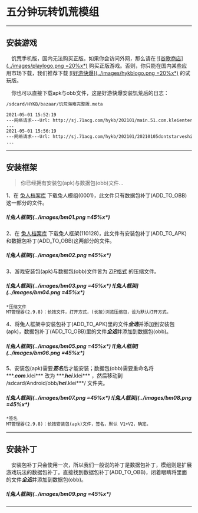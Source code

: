 
# 五分钟玩转饥荒模组  

-----  

## 安装游戏  

　饥荒手机版，国内无法购买正版。如果你会访问外网，那么请在 [![谷歌商店](../images/playlogo.png =20%x*)](https://play.google.com/store/apps/details?id=com.kleientertainment.doNotStarveShipwrecked) 购买正版游戏。否则，你只能在国内某些应用市场下载，我们推荐下载 [![好游快爆](../images/hykblogo.png =20%x*)](https://www.3839.com/a/85896.htm) 的试玩版。  

　你也可以直接下载apk与obb文件，这是好游快爆安装饥荒后的日志：  

``` txt
/sdcard/HYKB/bazaar/饥荒海难完整版.meta  

2021-05-01 15:52:19  
---网络请求---Url: http://sj.71acg.com/hykb/202101/main.51.com.kleientertainment.doNotStarveShipwrecked.obb  
...  
2021-05-01 15:56:19  
---网络请求---Url: http://sj.71acg.com/hykb/202101/20210105dontstarveship.apk  
...  
```
-----  

## 安装框架

>你已经拥有安装包(apk)与数据包(obb)文件...

1、在 [兔人档案库](./main.html) 下载兔人模组(0001)，此文件只有数据包补丁(ADD\_TO\_OBB)这一部分的文件。  

##### ![兔人框架](../images/bm01.png =45%x*)

2、在 [兔人档案库](./main.html) 下载兔人框架(110128)，此文件有安装包补丁(ADD\_TO\_APK)和数据包补丁(ADD\_TO\_OBB)这两部分的文件。  

##### ![兔人框架](../images/bm02.png =45%x*)

3、游戏安装包(apk)与数据包(obb)文件皆为 [ZIP格式](https://baike.baidu.com/item/zip/16684862) 的压缩文件。  

##### ![兔人框架](../images/bm03.png =45%x*) ![兔人框架](../images/bm04.png =45%x*)

``` txt
*压缩文件
MT管理器(2.9.8)：长按文件，打开方式，(长按)浏览压缩包，设为默认打开方式。
```

4、将兔人框架中安装包补丁(ADD\_TO\_APK)里的文件***全选***并添加到安装包(apk)，数据包补丁(ADD\_TO\_OBB)里的文件***全选***并添加到数据包(obb)。  

##### ![兔人框架](../images/bm05.png =45%x*) ![兔人框架](../images/bm06.png =45%x*)

5、安装包(apk)需要***签名***后才能安装；数据包(obb)需要重命名将 \*\*\*.***com***.klei\*\*\* 改为 \*\*\*.***hei***.klei\*\*\* ，然后移动到 /sdcard/Android/obb/***hei***.klei\*\*\*/ 文件夹。  

##### ![兔人框架](../images/bm07.png =45%x*) ![兔人框架](../images/bm08.png =45%x*)

``` txt
*签名
MT管理器(2.9.8)：长按安装包(apk)文件，签名，默认 V1+V2，确定。
```

-----

## 安装补丁

　安装包补丁只会使用一次，所以我们一般说的补丁是数据包补丁，模组则是扩展游戏玩法的数据包补丁。直接找到数据包补丁(ADD\_TO\_OBB)，闭着眼睛将里面的文件***全选***并添加到数据包(obb)。  

##### ![兔人框架](../images/bm09.png =45%x*)

-----
